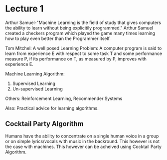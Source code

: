 # Lecture 1

Arthur Samuel-"Machine Learning is the field of study that gives computers the ability to learn without being explicitily programmed."
Arthur Samuel created a checkers program which played the game many times learning how to play even better than the Programmer itself.

Tom Mitchel: A well posed Learning Problem: A computer program is said to learn from experience E with respect to some task T and some performance measure P, if its performance on T, as measured by P, improves with experience E.

Machine Learning Algorithm:
1. Supervised Learning
2. Un-supervised Learning

Others: Reinforcement Learning, Recommender Systems

Also: Practical advice for learning algorithms.

## Cocktail Party Algorithm

Humans have the ability to concentrate on a single human voice in a group or on simple lyrics/vocals with music in the backround. This however is not the case with machines. This however can be acheived using Cocktail Party Algorithm.
